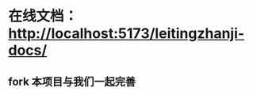 # 在线文档：[http://localhost:5173/leitingzhanji-docs/](http://localhost:5173/leitingzhanji-docs/)


## fork 本项目与我们一起完善